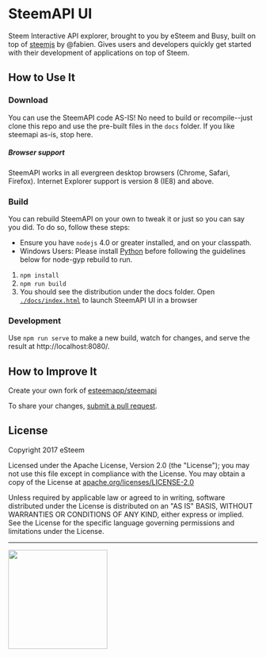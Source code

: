 # SteemAPI UI

Steem Interactive API explorer, brought to you by eSteem and Busy, built on top of [steemjs](https://github.com/adcpm/steem) by @fabien. Gives users and developers quickly get started with their development of applications on top of Steem.

## How to Use It

### Download
You can use the SteemAPI code AS-IS!  No need to build or recompile--just clone this repo and use the pre-built files in the `docs` folder.  If you like steemapi as-is, stop here.

##### Browser support
SteemAPI works in all evergreen desktop browsers (Chrome, Safari, Firefox). Internet Explorer support is version 8 (IE8) and above.

### Build
You can rebuild SteemAPI on your own to tweak it or just so you can say you did.  To do so, follow these steps:

* Ensure you have `nodejs` 4.0 or greater installed, and on your classpath.
* Windows Users: Please install [Python](https://www.python.org/downloads/windows/) before following the guidelines below for node-gyp rebuild to run.

1. `npm install`
2. `npm run build`
3. You should see the distribution under the docs folder. Open [`./docs/index.html`](./docs/index.html) to launch SteemAPI UI in a browser

### Development
Use `npm run serve` to make a new build, watch for changes, and serve the result at http://localhost:8080/.


## How to Improve It

Create your own fork of [esteemapp/steemapi](https://github.com/esteemapp/steemapi)

To share your changes, [submit a pull request](https://github.com/esteemapp/steemapi/pull/new/master).


## License

Copyright 2017 eSteem

Licensed under the Apache License, Version 2.0 (the "License");
you may not use this file except in compliance with the License.
You may obtain a copy of the License at [apache.org/licenses/LICENSE-2.0](http://www.apache.org/licenses/LICENSE-2.0)

Unless required by applicable law or agreed to in writing, software
distributed under the License is distributed on an "AS IS" BASIS,
WITHOUT WARRANTIES OR CONDITIONS OF ANY KIND, either express or implied.
See the License for the specific language governing permissions and
limitations under the License.

---
<img src="http://esteem.ws/files/logo.png" width="200"/>
